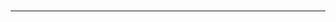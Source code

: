 
<br>

-------------------------------------------------------------------------------------

<br>
<div align=center>

